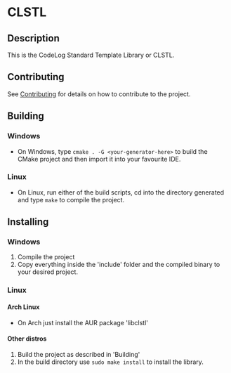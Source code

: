 # CLSTL

## Description

This is the CodeLog Standard Template Library or CLSTL.

## Contributing

See [Contributing](CONTRIBUTING.md) for details on how to contribute to the project.

## Building

### Windows

* On Windows, type `cmake . -G <your-generator-here>` to build the CMake project and then import it into your favourite IDE.

### Linux

* On Linux, run either of the build scripts, cd into the directory generated and type `make` to compile the project.

## Installing

### Windows

1. Compile the project
2. Copy everything inside the 'include' folder and the compiled binary to your desired project.

### Linux

#### Arch Linux

* On Arch just install the AUR package 'libclstl'

#### Other distros

1. Build the project as described in 'Building'
2. In the build directory use `sudo make install` to install the library.
